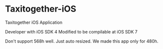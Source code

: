 Taxitogether-iOS
================

Taxitogether iOS Application 

Developer with iOS SDK 4 
Modified to be compilable at iOS SDK 7

Don't support 568h well. Just auto resized. 
We made this app only for 480h. 

